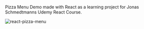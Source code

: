 Pizza Menu Demo made with React as a learning project for Jonas Schmedtmanns Udemy React Course.

![react-pizza-menu](https://github.com/user-attachments/assets/dc717a9d-4315-4e1c-aa1c-20f793a66dd9)
